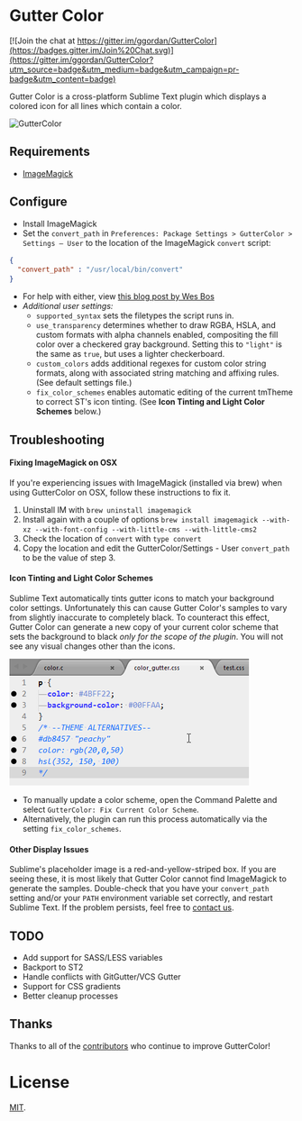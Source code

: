 # Gutter Color

[![Join the chat at https://gitter.im/ggordan/GutterColor](https://badges.gitter.im/Join%20Chat.svg)](https://gitter.im/ggordan/GutterColor?utm_source=badge&utm_medium=badge&utm_campaign=pr-badge&utm_content=badge)

Gutter Color is a cross-platform Sublime Text plugin which displays a colored icon for all lines which contain a color.

![GutterColor](screenshot.png)

## Requirements

* [ImageMagick](http://www.imagemagick.org/)

## Configure

* Install ImageMagick
* Set the `convert_path` in `Preferences: Package Settings > GutterColor > Settings – User` to the location of the ImageMagick `convert` script:

```json
{
  "convert_path" : "/usr/local/bin/convert"
}
```
* For help with either, view [this blog post by Wes Bos](http://wesbos.com/css-gutter-color-sublime-text/)
* *Additional user settings:*
    * `supported_syntax` sets the filetypes the script runs in.
    * `use_transparency` determines whether to draw RGBA, HSLA, and custom formats with alpha channels enabled, compositing the fill color over a checkered gray background. Setting this to `"light"` is the same as `true`, but uses a lighter checkerboard.
    * `custom_colors` adds additional regexes for custom color string formats, along with associated string matching and affixing rules. (See default settings file.)
    * `fix_color_schemes` enables automatic editing of the current tmTheme to correct ST's icon tinting. (See **Icon Tinting and Light Color Schemes** below.)

## Troubleshooting

#### Fixing ImageMagick on OSX
If you're experiencing issues with ImageMagick (installed via brew) when using GutterColor on OSX, follow these instructions to fix it.

1. Uninstall IM with `brew uninstall imagemagick`
2. Install again with a couple of options `brew install imagemagick --with-xz --with-font-config --with-little-cms --with-little-cms2`
3. Check the location of `convert` with `type convert`
4. Copy the location and edit the GutterColor/Settings - User `convert_path` to be the value of step 3.

#### Icon Tinting and Light Color Schemes
Sublime Text automatically tints gutter icons to match your background color settings. Unfortunately this can cause Gutter Color's samples to vary from slightly inaccurate to completely black. To counteract this effect, Gutter Color can generate a new copy of your current color scheme that sets the background to black *only for the scope of the plugin*. You will not see any visual changes other than the icons.

![Animation of a user running the "Fix Current Color Scheme" command.](fix_color_scheme.gif)

* To manually update a color scheme, open the Command Palette and select `GutterColor: Fix Current Color Scheme`.
* Alternatively, the plugin can run this process automatically via the setting `fix_color_schemes`.

#### Other Display Issues

Sublime's placeholder image is a red-and-yellow-striped box. If you are seeing these, it is most likely that Gutter Color cannot find ImageMagick to generate the samples. Double-check that you have your `convert_path` setting and/or your `PATH` environment variable set correctly, and restart Sublime Text. If the problem persists, feel free to [contact us](https://github.com/ggordan/GutterColor/issues).

## TODO

* Add support for SASS/LESS variables
* Backport to ST2
* Handle conflicts with GitGutter/VCS Gutter
* Support for CSS gradients
* Better cleanup processes

## Thanks
Thanks to all of the [contributors](https://github.com/ggordan/GutterColor/graphs/contributors) who continue to improve GutterColor!

# License

[MIT](/LICENSE).
